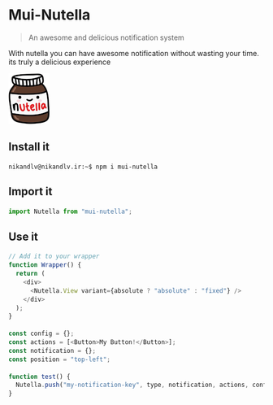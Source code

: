 # Mui-Nutella

> An awesome and delicious notification system

With nutella you can have awesome notification without wasting your time. its truly a delicious experience

![Nutella boi](./icon.png)

## Install it

```console
nikandlv@nikandlv.ir:~$ npm i mui-nutella
```

## Import it

```javascript
import Nutella from "mui-nutella";
```

## Use it

```javascript
// Add it to your wrapper
function Wrapper() {
  return (
    <div>
      <Nutella.View variant={absolute ? "absolute" : "fixed"} />
    </div>
  );
}

const config = {};
const actions = [<Button>My Button!</Button>];
const notification = {};
const position = "top-left";

function test() {
  Nutella.push("my-notification-key", type, notification, actions, config);
}
```
